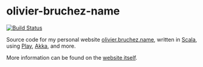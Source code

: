 # olivier-bruchez-name

[![Build Status](https://travis-ci.org/obruchez/olivier-bruchez-name.svg?branch=play2_8)](https://travis-ci.org/obruchez/olivier-bruchez-name)

Source code for my personal website [olivier.bruchez.name](http://olivier.bruchez.name/), written in [Scala](http://www.scala-lang.org/), using [Play](https://www.playframework.com/), [Akka](http://akka.io/), and more.

More information can be found on the [website itself](http://olivier.bruchez.name/).